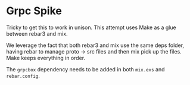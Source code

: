 # Grpc Spike

Tricky to get this to work in unison. This attempt uses Make as a glue between rebar3 and mix.

We leverage the fact that both rebar3 and mix use the same deps folder, having rebar to manage proto -> src files and then mix pick up the files. Make keeps everything in order.

The `grpcbox` dependency needs to be added in both `mix.exs` and `rebar.config`.
